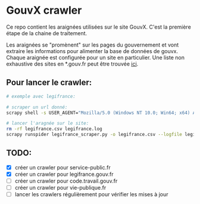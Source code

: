 # GouvX crawler

Ce repo contient les araignées utilisées sur le site GouvX. C'est la première étape de la chaine de traitement.

Les araignées se "promènent" sur les pages du gouvernement et vont extraire les informations pour alimenter la base de données de gouvx.
Chaque araignée est configurée pour un site en particulier. Une liste non exhaustive des sites en *.gouv.fr peut être trouvée [ici](https://www.data.gouv.fr/fr/datasets/listes-des-sites-gouv-fr/).

## Pour lancer le crawler:
```bash
# exemple avec legifrance:

# scraper un url donné:
scrapy shell -s USER_AGENT="Mozilla/5.0 (Windows NT 10.0; Win64; x64) AppleWebKit/537.36 (KHTML, like Gecko) Chrome/118.0.0.0 Safari/537.36" https://www.legifrance.gouv.fr/codes/section_lc/LEGITEXT000006074069/LEGISCTA000006157551/?anchor=LEGIARTI000006796412#LEGIARTI000006796412

# lancer l'aragnée sur le site:
rm -rf legifrance.csv legifrance.log
scrapy runspider legifrance_scraper.py -o legifrance.csv --logfile legifrance.log

```

## TODO:
- [x] créer un crawler pour service-public.fr
- [x] créer un crawler pour legifrance.gouv.fr
- [ ] créer un crawler pour code.travail.gouv.fr
- [ ] créer un crawler pour vie-publique.fr
- [ ] lancer les crawlers régulièrement pour vérifier les mises à jour